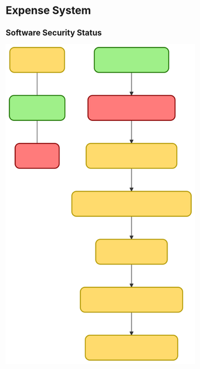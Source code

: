 # Expense System

## Software Security Status
![Software Security Touchpoints Status](docs/images/diagram.svg)
